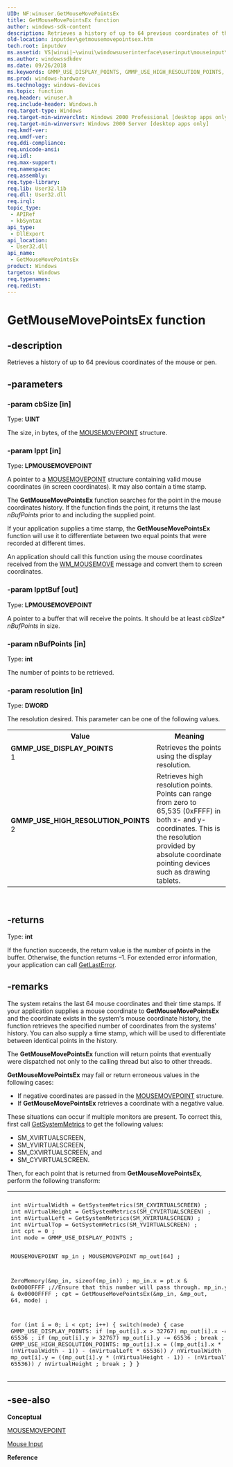 ```yaml
---
UID: NF:winuser.GetMouseMovePointsEx
title: GetMouseMovePointsEx function
author: windows-sdk-content
description: Retrieves a history of up to 64 previous coordinates of the mouse or pen.
old-location: inputdev\getmousemovepointsex.htm
tech.root: inputdev
ms.assetid: VS|winui|~\winui\windowsuserinterface\userinput\mouseinput\mouseinputreference\mouseinputfunctions\getmousemovepointsex.htm
ms.author: windowssdkdev
ms.date: 09/26/2018
ms.keywords: GMMP_USE_DISPLAY_POINTS, GMMP_USE_HIGH_RESOLUTION_POINTS, GetMouseMovePointsEx, GetMouseMovePointsEx function [Keyboard and Mouse Input], _win32_GetMouseMovePointsEx, _win32_getmousemovepointsex_cpp, inputdev.getmousemovepointsex, winui._win32_getmousemovepointsex, winuser/GetMouseMovePointsEx
ms.prod: windows-hardware
ms.technology: windows-devices
ms.topic: function
req.header: winuser.h
req.include-header: Windows.h
req.target-type: Windows
req.target-min-winverclnt: Windows 2000 Professional [desktop apps only]
req.target-min-winversvr: Windows 2000 Server [desktop apps only]
req.kmdf-ver: 
req.umdf-ver: 
req.ddi-compliance: 
req.unicode-ansi: 
req.idl: 
req.max-support: 
req.namespace: 
req.assembly: 
req.type-library: 
req.lib: User32.lib
req.dll: User32.dll
req.irql: 
topic_type:
 - APIRef
 - kbSyntax
api_type:
 - DllExport
api_location:
 - User32.dll
api_name:
 - GetMouseMovePointsEx
product: Windows
targetos: Windows
req.typenames: 
req.redist: 
---
```


# GetMouseMovePointsEx function


## -description


Retrieves a history of up to 64 previous coordinates of the mouse or pen.


## -parameters




### -param cbSize [in]

Type: <b>UINT</b>

The size, in bytes, of the <a href="https://msdn.microsoft.com/284d8fc1-6d24-4a8b-bd91-ba260c03df4f">MOUSEMOVEPOINT</a> structure. 


### -param lppt [in]

Type: <b>LPMOUSEMOVEPOINT</b>

A pointer to a <a href="https://msdn.microsoft.com/284d8fc1-6d24-4a8b-bd91-ba260c03df4f">MOUSEMOVEPOINT</a> structure containing valid mouse coordinates (in screen coordinates). It may also contain a time stamp. 

The <b>GetMouseMovePointsEx</b> function searches for the point in the mouse coordinates history. If the function finds the point, it returns the last 
						<i>nBufPoints</i> prior to and including the supplied point. 

If your application supplies a time stamp, the <b>GetMouseMovePointsEx</b> function will use it to differentiate between two equal points that were recorded at different times. 

An application should call this function using the mouse coordinates received from the <a href="https://msdn.microsoft.com/9b99387e-e176-4b20-a05a-bc75928a1367">WM_MOUSEMOVE</a> message and convert them to screen coordinates. 


### -param lpptBuf [out]

Type: <b>LPMOUSEMOVEPOINT</b>

A pointer to a buffer that will receive the points. It should be at least 
					<i>cbSize</i>*
					<i>nBufPoints</i> in size. 


### -param nBufPoints [in]

Type: <b>int</b>

The number of points to be retrieved. 


### -param resolution [in]

Type: <b>DWORD</b>

The resolution desired. This parameter can be one of the following values. 

<table>
<tr>
<th>Value</th>
<th>Meaning</th>
</tr>
<tr>
<td width="40%"><a id="GMMP_USE_DISPLAY_POINTS"></a><a id="gmmp_use_display_points"></a><dl>
<dt><b>GMMP_USE_DISPLAY_POINTS</b></dt>
<dt>1</dt>
</dl>
</td>
<td width="60%">
Retrieves the points using the display resolution.

</td>
</tr>
<tr>
<td width="40%"><a id="GMMP_USE_HIGH_RESOLUTION_POINTS"></a><a id="gmmp_use_high_resolution_points"></a><dl>
<dt><b>GMMP_USE_HIGH_RESOLUTION_POINTS</b></dt>
<dt>2</dt>
</dl>
</td>
<td width="60%">
Retrieves high resolution points. Points can range from zero to 65,535 (0xFFFF) in both x- and y-coordinates. This is the resolution provided by absolute coordinate pointing devices such as drawing tablets.

</td>
</tr>
</table>
 


## -returns



Type: <b>int</b>

If the function succeeds, the return value is the number of points in the buffer. Otherwise, the function returns 
						–1. For extended error information, your application can call <a href="https://msdn.microsoft.com/d852e148-985c-416f-a5a7-27b6914b45d4">GetLastError</a>. 




## -remarks



The system retains the last 64 mouse coordinates and their time stamps. If your application supplies a mouse coordinate to <b>GetMouseMovePointsEx</b> and the coordinate exists in the system's mouse coordinate history, the function retrieves the specified number of coordinates from the systems' history. You can also supply a time stamp, which will be used to differentiate between identical points in the history.

The <b>GetMouseMovePointsEx</b> function will return points that eventually were dispatched not only to the calling thread but also to other threads.

<b>GetMouseMovePointsEx</b> may fail or return erroneous values in the following cases: 

<ul>
<li>If negative coordinates are passed in the <a href="https://msdn.microsoft.com/284d8fc1-6d24-4a8b-bd91-ba260c03df4f">MOUSEMOVEPOINT</a> structure. </li>
<li>If <b>GetMouseMovePointsEx</b> retrieves a coordinate with a negative value. </li>
</ul>
These situations can occur if multiple monitors are present. To correct this, first call 
				<a href="https://msdn.microsoft.com/d063857b-6036-4e68-80af-9c70d12ae29e">GetSystemMetrics</a> to get the following values: 

<ul>
<li>SM_XVIRTUALSCREEN, </li>
<li>SM_YVIRTUALSCREEN, </li>
<li>SM_CXVIRTUALSCREEN, and </li>
<li>SM_CYVIRTUALSCREEN. </li>
</ul>
Then, for each point that is returned from <b>GetMouseMovePointsEx</b>, perform the following transform: 

<div class="code"><span codelanguage=""><table>
<tr>
<th></th>
</tr>
<tr>
<td>
<pre>int nVirtualWidth = GetSystemMetrics(SM_CXVIRTUALSCREEN) ;
int nVirtualHeight = GetSystemMetrics(SM_CYVIRTUALSCREEN) ;
int nVirtualLeft = GetSystemMetrics(SM_XVIRTUALSCREEN) ;
int nVirtualTop = GetSystemMetrics(SM_YVIRTUALSCREEN) ;
int cpt = 0 ;
int mode = GMMP_USE_DISPLAY_POINTS ;

MOUSEMOVEPOINT mp_in ;
MOUSEMOVEPOINT mp_out[64] ;

ZeroMemory(&amp;mp_in, sizeof(mp_in)) ;
mp_in.x = pt.x &amp; 0x0000FFFF ;//Ensure that this number will pass through.
mp_in.y = pt.y &amp; 0x0000FFFF ;
cpt = GetMouseMovePointsEx(&amp;mp_in, &amp;mp_out, 64, mode) ;

for (int i = 0; i &lt; cpt; i++)
{
   switch(mode)
   {
   case GMMP_USE_DISPLAY_POINTS:
      if (mp_out[i].x &gt; 32767)
         mp_out[i].x -= 65536 ;
      if (mp_out[i].y &gt; 32767)
         mp_out[i].y -= 65536 ;
      break ;
   case GMMP_USE_HIGH_RESOLUTION_POINTS:
      mp_out[i].x = ((mp_out[i].x * (nVirtualWidth - 1)) - (nVirtualLeft * 65536)) / nVirtualWidth ;
      mp_out[i].y = ((mp_out[i].y * (nVirtualHeight - 1)) - (nVirtualTop * 65536)) / nVirtualHeight ;
      break ;
   }
} </pre>
</td>
</tr>
</table></span></div>



## -see-also




<b>Conceptual</b>



<a href="https://msdn.microsoft.com/284d8fc1-6d24-4a8b-bd91-ba260c03df4f">MOUSEMOVEPOINT</a>



<a href="https://msdn.microsoft.com/35f5e1ad-74d5-41bb-9016-b1c5de449550">Mouse Input</a>



<b>Reference</b>
 

 

